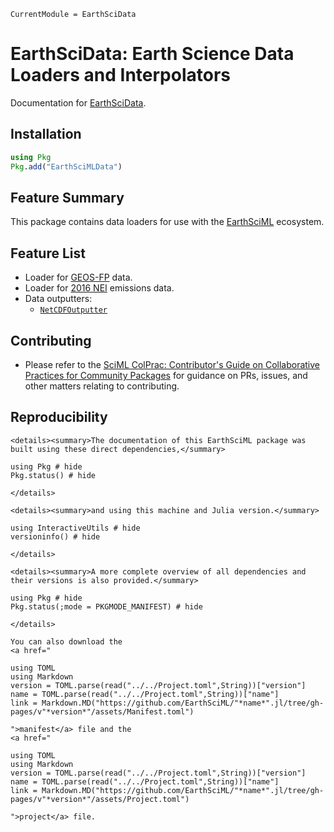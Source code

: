 ```@meta
CurrentModule = EarthSciData
```

# EarthSciData: Earth Science Data Loaders and Interpolators

Documentation for [EarthSciData](https://github.com/EarthSciML/EarthSciData.jl).

## Installation

```julia
using Pkg
Pkg.add("EarthSciMLData")
```

## Feature Summary

This package contains data loaders for use with the [EarthSciML](https://earthsci.dev/) ecosystem.

## Feature List

* Loader for [GEOS-FP](https://gmao.gsfc.nasa.gov/GMAO_products/NRT_products.php) data.
* Loader for [2016 NEI](https://gaftp.epa.gov/Air/) emissions data.
* Data outputters:
  * [`NetCDFOutputter`](@ref)

## Contributing

* Please refer to the
  [SciML ColPrac: Contributor's Guide on Collaborative Practices for Community Packages](https://github.com/SciML/ColPrac/blob/master/README.md)
  for guidance on PRs, issues, and other matters relating to contributing.

## Reproducibility
```@raw html
<details><summary>The documentation of this EarthSciML package was built using these direct dependencies,</summary>
```
```@example
using Pkg # hide
Pkg.status() # hide
```
```@raw html
</details>
```
```@raw html
<details><summary>and using this machine and Julia version.</summary>
```
```@example
using InteractiveUtils # hide
versioninfo() # hide
```
```@raw html
</details>
```
```@raw html
<details><summary>A more complete overview of all dependencies and their versions is also provided.</summary>
```
```@example
using Pkg # hide
Pkg.status(;mode = PKGMODE_MANIFEST) # hide
```
```@raw html
</details>
```
```@raw html
You can also download the 
<a href="
```
```@eval
using TOML
using Markdown
version = TOML.parse(read("../../Project.toml",String))["version"]
name = TOML.parse(read("../../Project.toml",String))["name"]
link = Markdown.MD("https://github.com/EarthSciML/"*name*".jl/tree/gh-pages/v"*version*"/assets/Manifest.toml")
```
```@raw html
">manifest</a> file and the
<a href="
```
```@eval
using TOML
using Markdown
version = TOML.parse(read("../../Project.toml",String))["version"]
name = TOML.parse(read("../../Project.toml",String))["name"]
link = Markdown.MD("https://github.com/EarthSciML/"*name*".jl/tree/gh-pages/v"*version*"/assets/Project.toml")
```
```@raw html
">project</a> file.
```